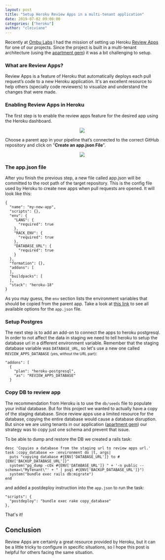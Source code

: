 ```yaml
---
layout: post
title: "Setup Heroku Review Apps in a multi-tenant application"
date: 2019-07-02 09:00:00
categories: ["heroku"]
author: "cleiviane"
---
```


Recently at [Ombu Labs](https://www.ombulabs.com) I had the mission of setting up Heroku [Review Apps](https://devcenter.heroku.com/articles/github-integration-review-apps) for one of our projects. Since the project is built in a multi-tenant architecture (using the [apartment gem](https://github.com/influitive/apartment)) it was a bit challenging to setup.

<!--more-->

### What are Review Apps?
Review Apps is a feature of Heroku that automatically deploys each pull request’s code to a new Heroku application. It's an excellent resource to help others (specially code reviewers) to visualize and understand the changes that were made.

### Enabling Review Apps in Heroku
The first step is to enable the review apps feature for the desired app using the Heroku dashboard.

<div style="text-align: center; width: 500px;">
  <img src="/blog/assets/images/heroku/enable-review-apps.png">
</div>

Choose a parent app in your pipeline that’s connected to the correct GitHub repository and click on "**Create an app.json File**".

<div style="text-align: center; width: 500px;">
  <img src="/blog/assets/images/heroku/enable-review-apps-step-2.png">
</div>

### The app.json file

After you finish the previous step, a new file called app.json will be committed to the root path of the target repository. This is the config file used by Heroku to create new apps when pull requests are opened. It will look like this:

```
{
  "name": "my-new-app",
  "scripts": {},
  "env": {
    "LANG": {
      "required": true
    },
    "RACK_ENV": {
      "required": true
    },
    "DATABASE_URL": {
      "required": true
    }
  },
  "formation": {},
  "addons": [
  ],
  "buildpacks": [
  ],
  "stack": "heroku-18"
}
```

As you may guess, the `env` section lists the environment variables that should be copied from the parent app. Take a look at [this link](https://devcenter.heroku.com/articles/github-integration-review-apps#the-app-json-file) to see all available options for the `app.json` file.

### Setup Postgres
The next step is to add an add-on to connect the apps to heroku postgresql. In order to not affect the data in staging we need to tell heroku to setup the database url in a different environment variable. Remember that the staging database variable was `DATABASE_URL`, so let's use a new one called `REVIEW_APPS_DATABASE` <small>(yes, without the URL part)</small>:

```
"addons": [
  {
    "plan": "heroku-postgresql",
    "as": "REVIEW_APPS_DATABASE"
  }
```

### Copy DB to review app

The recommendation from Heroku is to use the `db/seeds` file to populate your initial database. But for this project we wanted to actually have a copy of the staging database. Since review apps use a limited resource for the database, copying the entire database would cause a database disruption. But since we are using tenants in our application ([apartment gem](https://github.com/influitive/apartment)) our strategy was to copy just one schema and prevent that issue.

To be able to dump and restore the DB we created a rails task:

```
desc 'Copyies a database from the staging url to review apps url.'
task :copy_database => :environment do |t, args|
  puts "copying database #{ENV['DATABASE_URL']} to #{ENV['BACKUP_DATABASE_URL']}"
  system("pg_dump -cOx #{ENV['DATABASE_URL']} " + '-n public --schema=\"MyTenant\"' + " | psql #{ENV['BACKUP_DATABASE_URL']}")
  system("bundle exec rails db:migrate")
end

```

and added a postdeploy instruction into the `app.json` to run the task:

```
"scripts": {
  "postdeploy": "bundle exec rake copy_database"
},
```

That's it!

## Conclusion

Review Apps are certainly a great resource provided by Heroku, but it can be a little tricky to configure in specific situations, so I hope this post is helpful for others facing the same situation.
